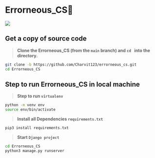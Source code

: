 # Errorneous_CS👋

<img src="assests/giphy.webp/">

## Get a copy of source code

> **Clone the Errorneous_CS (from the `main` branch) and `cd ` into the directory.**

```sh
git clone -b https://github.com/Charvit123/errorneous_cs.git
cd Errorneous_CS
```

## Step to run Errorneous_CS in local machine

> **Step to run `virtualenv`**

```sh
python -m venv env
source env/bin/activate
```

> **Install all Dependencies `requirements.txt`**

```sh
pip3 install requirements.txt
```

> **Start `Django project`**

```sh
cd Errorneous_CS
python3 manage.py runserver
```
